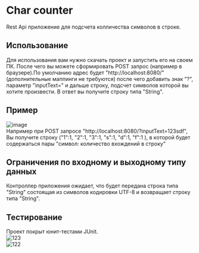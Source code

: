 # Char counter
Rest Api приложение для подсчета колличества символов в строке.

## Использование
Для использования вам нужно скачать проект и запустить его на своем ПК. После чего вы можете сформировать POST запрос (например в браузере).По умолчанию адрес будет "http://localhost:8080/" (дополнительные маппинги не требуются) после чего добавить знак "?", параметр "inputText=" и дальше строку, подсчет символов которой вы хотите произвести. В ответ вы получите строку типа "String".

## Пример
![image](https://github.com/Valyez/CharCounter/assets/110019442/e40d03a4-490c-4100-bc14-372ea911b272)<br>
Например при POST запросе "http://localhost:8080/?inputText=123sdf", Вы получите строку ("1":1, "2":1, "3":1, "s":1, "d":1, "f":1 ), в которой будет содержаться пары "символ: количество вхождений в строку"


## Ограничения по входному и выходному типу данных
Контроллер приложения ожидает, что будет передана строка типа "String" состоящая из символов кодировки UTF-8 и возвращает строку типа "String".

## Тестирование
Проект покрыт юнит-тестами JUnit. <br>
![123](https://github.com/Valyez/CharCounter/assets/110019442/d1367a88-92ed-45a5-aa40-88d31b539721)<br>
![122](https://github.com/Valyez/CharCounter/assets/110019442/a81d4c53-ee69-42f3-b45a-71d0aebbc631)
